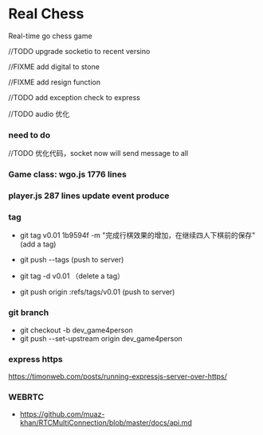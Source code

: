 # Real Chess
Real-time go chess game 

//TODO upgrade socketio to recent versino 

//FIXME add digital to stone

//FIXME add resign function

//TODO add exception check to express

//TODO audio 优化


### need to do

//TODO 优化代码，socket now will send message to all

### Game class: wgo.js 1776 lines

### player.js 287 lines update event produce

### tag
- git tag v0.01 1b9594f -m "完成行棋效果的增加，在继续四人下棋前的保存" (add a tag)
- git push --tags (push to server) 

- git tag -d v0.01 （delete a tag）
- git push origin :refs/tags/v0.01 (push to server)

### git branch 
- git checkout -b dev_game4person
- git push --set-upstream origin dev_game4person

### express https
https://timonweb.com/posts/running-expressjs-server-over-https/

### WEBRTC
- https://github.com/muaz-khan/RTCMultiConnection/blob/master/docs/api.md
